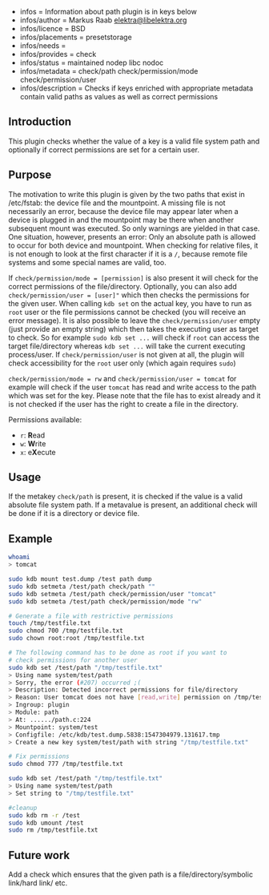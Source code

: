 - infos = Information about path plugin is in keys below
- infos/author = Markus Raab <elektra@libelektra.org>
- infos/licence = BSD
- infos/placements = presetstorage
- infos/needs =
- infos/provides = check
- infos/status = maintained nodep libc nodoc
- infos/metadata = check/path check/permission/mode check/permission/user
- infos/description = Checks if keys enriched with appropriate metadata contain valid paths as values as well
as correct permissions

## Introduction

This plugin checks whether the value of a key is a valid file system path and optionally if
correct permissions are set for a certain user.

## Purpose

The motivation to write this plugin is given by the two paths that exist
in /etc/fstab: the device file and the mountpoint. A missing file is
not necessarily an error, because the device file may appear later when
a device is plugged in and the mountpoint may be there when another
subsequent mount was executed. So only warnings are yielded in that
case. One situation, however, presents an error: Only an absolute path
is allowed to occur for both device and mountpoint. When checking for
relative files, it is not enough to look at the first character if it is
a `/`, because remote file systems and some special names are valid, too.

If `check/permission/mode = [permission]` is also present it will check for the correct permissions
of the file/directory. Optionally, you can also add `check/permission/user = [user]"` which then checks the permissions
for the given user. When calling `kdb set` on the actual key, you have to run as `root` user
or the file permissions cannot be checked (you will receive an error message). It is also possible to leave the
`check/permission/user` empty (just provide an empty string) which then takes the executing user as target to check.
So for example `sudo kdb set ...` will check if `root` can access the target file/directory whereas `kdb set ...`
will take the current executing process/user. If `check/permission/user` is not given at all, the plugin
will check accessibility for the `root` user only (which again requires `sudo`)

 `check/permission/mode = rw` and `check/permission/user = tomcat` for example will check if the user
`tomcat` has read and write access to the path which was set for the key. Please note that the file has to exist already
and it is not checked if the user has the right to create a file in the directory.

 Permissions available:
 - `r`: **R**ead
 - `w`: **W**rite
 - `x`: e**X**ecute

## Usage

If the metakey `check/path` is present, it is checked if the value is a
valid absolute file system path. If a metavalue is present, an additional
check will be done if it is a directory or device file.

## Example

```sh
whoami
> tomcat

sudo kdb mount test.dump /test path dump
sudo kdb setmeta /test/path check/path ""
sudo kdb setmeta /test/path check/permission/user "tomcat"
sudo kdb setmeta /test/path check/permission/mode "rw"

# Generate a file with restrictive permissions
touch /tmp/testfile.txt
sudo chmod 700 /tmp/testfile.txt
sudo chown root:root /tmp/testfile.txt

# The following command has to be done as root if you want to
# check permissions for another user
sudo kdb set /test/path "/tmp/testfile.txt"
> Using name system/test/path
> Sorry, the error (#207) occurred ;(
> Description: Detected incorrect permissions for file/directory
> Reason: User tomcat does not have [read,write] permission on /tmp/testfile.txt
> Ingroup: plugin
> Module: path
> At: ....../path.c:224
> Mountpoint: system/test
> Configfile: /etc/kdb/test.dump.5838:1547304979.131617.tmp
> Create a new key system/test/path with string "/tmp/testfile.txt"

# Fix permissions
sudo chmod 777 /tmp/testfile.txt

sudo kdb set /test/path "/tmp/testfile.txt"
> Using name system/test/path
> Set string to "/tmp/testfile.txt"

#cleanup
sudo kdb rm -r /test
sudo kdb umount /test
sudo rm /tmp/testfile.txt
```

## Future work
Add a check which ensures that the given path is a file/directory/symbolic link/hard link/ etc.